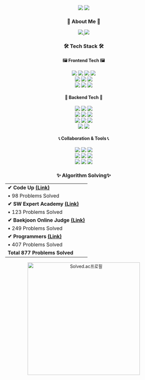 <div align="center"> 

  <img src="https://capsule-render.vercel.app/api?type=waving&color=timeauto&height=250&section=header&text=ChanSeok%20Park&fontColor=fcba03&fontSize=80&fontAlign=62&fontAlignY=44&desc=Hi%20👋,%20I'm&descSize=40&descAlign=84&descAlignY=17" />

  <img src="https://mblogthumb-phinf.pstatic.net/MjAxOTEyMTdfMjg3/MDAxNTc2NTA4NTY3MTcx.5AkR9kgXuKxO3bpCcqsD1YW7-QRf85bCUJ6BUjWVzL4g.YVy_XAoNZ20IWpBXS7e_nzjoKXYQtqiMIaLtNaGKj44g.GIF.zop00515/1576508566417.gif?type=w800" />

  <div>
    <h3>🎳 About Me 🎳</h3>
    <div>
      <a href="https://ckstjr.notion.site/d7cf6c67804f4b779e50a8141ff59f4f">
        <img src="https://img.shields.io/badge/Notion-000000?style=for-the-badge&logo=Notion&logoColor=white"/>
      </a>
      <a href="https://ckstjr.tistory.com/">
        <img src="https://img.shields.io/badge/Tistory-B5B5B6?style=for-the-badge&logo=Tistory&logoColor=white"/>
      </a>
    </div>
  </div>

  <div>
    <h3>🛠 Tech Stack 🛠</h3>
    <h4>🖼 Frontend Tech 🖼</h4>
      <div>
        <img src="https://img.shields.io/badge/HTML5-yellow?style=for-the-badge&logo=HTML5&logoColor=white"/>
        <img src="https://img.shields.io/badge/CSS3-lightgray?style=for-the-badge&logo=CSS3&logoColor=white"/>
        <img src="https://img.shields.io/badge/Tailwind%20CSS-06B6D4?style=for-the-badge&logo=Tailwind%20CSS&logoColor=white">
        <img src="https://img.shields.io/badge/Bootstrap-7952B3?style=for-the-badge&logo=Bootstrap&logoColor=white"/>
        <br>
        <img src="https://img.shields.io/badge/Javascript-important?style=for-the-badge&logo=Javascript&logoColor=white"/>
        <img src="https://img.shields.io/badge/Vue.js-4FC08D?style=for-the-badge&logo=Vue.js&logoColor=white"/>
        <img src="https://img.shields.io/badge/Three.js-000000?style=for-the-badge&logo=Three.js&logoColor=white"/>
        <br>
        <img src="https://img.shields.io/badge/React-blue?style=for-the-badge&logo=React&logoColor=white"/>
        <img src="https://img.shields.io/badge/React%20Router-CA4245?style=for-the-badge&logo=React%20Router&logoColor=white"/>
        <img src="https://img.shields.io/badge/Android-3DDC84?style=for-the-badge&logo=Android&logoColor=white"/>
        <br>
      </div>
    <h4>💽 Backend Tech 💽</h4>
      <div> 
        <img src="https://img.shields.io/badge/Python-3766AB?style=for-the-badge&logo=Python&logoColor=white"/>
        <img src="https://img.shields.io/badge/Java-007396?style=for-the-badge&logo=Java&logoColor=white"/>
        <img src="https://img.shields.io/badge/Kotlin-7F52FF?style=for-the-badge&logo=Kotlin&logoColor=white"/>
        <br>
        <img src="https://img.shields.io/badge/Django-092E20?style=for-the-badge&logo=Django&logoColor=white"/>
        <img src="https://img.shields.io/badge/Flask-000000?style=for-the-badge&logo=Flask&logoColor=white"/> 
        <img src="https://img.shields.io/badge/Node.js-339933?style=for-the-badge&logo=Node.js&logoColor=white"/>
        <br>
        <img src="https://img.shields.io/badge/MySQL-4479A1?style=for-the-badge&logo=MySQL&logoColor=white"/>
        <img src="https://img.shields.io/badge/SQLite-003B57?style=for-the-badge&logo=SQLite&logoColor=white"/>
        <img src="https://img.shields.io/badge/MongoDB-47A248?style=for-the-badge&logo=MongoDB&logoColor=white"/>        
        <br>
        <img src="https://img.shields.io/badge/Firebase-FFCA28?style=for-the-badge&logo=Firebase&logoColor=white"/>
        <img src="https://img.shields.io/badge/Amazon%20AWS-232F3E?style=for-the-badge&logo=Amazon%20AWS&logoColor=white"/>
        <br>
      </div>
    <h4>📞 Collaboration & Tools 📞</h4>
      <div>
        <img src="https://img.shields.io/badge/Git-F05032?style=for-the-badge&logo=Git&logoColor=white"/> 
        <img src="https://img.shields.io/badge/GitHub-181717?style=for-the-badge&logo=GitHub&logoColor=white"/>
        <img src="https://img.shields.io/badge/GitLab-FCA121?style=for-the-badge&logo=GitLab&logoColor=white"/>
        <br>
        <img src="https://img.shields.io/badge/Slack-4A154B?style=for-the-badge&logo=Slack&logoColor=white"/>
        <img src="https://img.shields.io/badge/Mattermost-0058CC?style=for-the-badge&logo=Mattermost&logoColor=white"/>
        <img src="https://img.shields.io/badge/Discord-5865F2?style=for-the-badge&logo=Discord&logoColor=white"/>
        <br>
        <img src="https://img.shields.io/badge/Notion-000000?style=for-the-badge&logo=Notion&logoColor=white"/>
        <img src="https://img.shields.io/badge/Figma-F24E1E?style=for-the-badge&logo=Figma&logoColor=white"/>
        <img src="https://img.shields.io/badge/Jira-0052CC?style=for-the-badge&logo=Jira&logoColor=white">
        <br>
      </div>
  </div>

  <div>
    <h3>✨ Algorithm Solving✨</h3>
    <table border="0" text-align="left">
      <tr>
        <td>
          <strong>
            <span>✔ Code Up</span>
            <a href="https://github.com/ict-cspark/Algorithm/tree/master/CodeUp">(Link)</a>
          </strong>
        </td>
      </tr>
      <tr>
        <td>▪ 98 Problems Solved</td>
      </tr>
      <tr>
        <td>
          <strong>
            <span>✔ SW Expert Academy</span>
            <a href="https://github.com/ict-cspark/Algorithm/tree/master/SWEA">(Link)</a>
          </strong>
        </td>
      </tr>
      <tr>
        <td>▪ 123 Problems Solved</td>
      </tr>
      <tr>
        <td>
          <strong>
            <span>✔ Baekjoon Online Judge</span>
            <a href="https://github.com/ict-cspark/Algorithm/tree/master/%EB%B0%B1%EC%A4%80">(Link)</a>
          </strong>
        </td>
      </tr>
      <tr>
        <td>▪ 249 Problems Solved</td>
      </tr>
      <tr>
        <td>
          <strong>
            <span>✔ Programmers</span>
            <a href="https://github.com/ict-cspark/Algorithm/tree/master/%ED%94%84%EB%A1%9C%EA%B7%B8%EB%9E%98%EB%A8%B8%EC%8A%A4">(Link)</a>
          </strong>
        </td>
      </tr>
      <tr>
        <td>▪ 407 Problems Solved</td>
      </tr>  
      <tr>
        <td><strong>Total 877  Problems Solved</strong></td>
      </tr>       
    </table>
    <a href="https://solved.ac/ckstjr" title="Go to Source">
      <img width="360" src="http://mazassumnida.wtf/api/v2/generate_badge?boj=ckstjr" alt="Solved.ac프로필"/>
    </a>
  </div>

</div>

